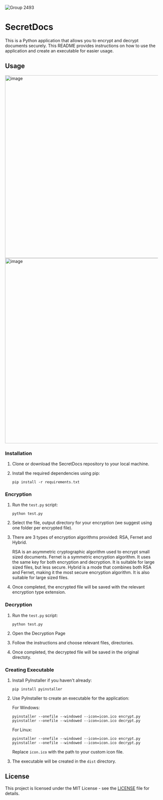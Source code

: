 
![Group 2493](https://github.com/vivamichu/SecretDocs/assets/92267183/46ca0dda-ac75-48e1-b8f2-895c18e31351)

# SecretDocs

This is a Python application that allows you to encrypt and decrypt documents securely. This README provides instructions on how to use the application and create an executable for easier usage.

## Usage

<img width="603" alt="image" src="https://github.com/vivamichu/SecretDocs/assets/92267183/ead982f0-f2f5-4911-bad6-03062ae41a88">
<img width="611" alt="image" src="https://github.com/vivamichu/SecretDocs/assets/92267183/3a942fd3-e515-4fa5-8b5d-dc92909952c0">


### Installation

1. Clone or download the SecretDocs repository to your local machine.

2. Install the required dependencies using pip:

   ```
   pip install -r requirements.txt
   ```

### Encryption

1. Run the `test.py` script:

   ```
   python test.py
   ```

2. Select the file, output directory for your encryption (we suggest using one folder per encrypted file).
3. There are 3 types of encryption algorithms provided: RSA, Fernet and Hybrid.

   RSA is an asymmetric cryptographic algorithm used to encrypt small sized documents. 
   Fernet is a symmetric encryption algorithm. It uses the same key for both encryption and decryption. It is suitable for large sized files, but less secure.
   Hybrid is a mode that combines both RSA and Fernet, making it the most secure encryption algorithm. It is also suitable for large sized files.

5. Once completed, the encrypted file will be saved with the relevant encryption type extension.

### Decryption

1. Run the `test.py` script:

   ```
   python test.py
   ```

2. Open the Decryption Page
3. Follow the instructions and choose relevant files, directories. 

4. Once completed, the decrypted file will be saved in the original directoty.

### Creating Executable

1. Install PyInstaller if you haven't already:

   ```
   pip install pyinstaller
   ```

2. Use PyInstaller to create an executable for the application:

   For Windows:

   ```
   pyinstaller --onefile --windowed --icon=icon.ico encrypt.py
   pyinstaller --onefile --windowed --icon=icon.ico decrypt.py
   ```

   For Linux:

   ```
   pyinstaller --onefile --windowed --icon=icon.ico encrypt.py
   pyinstaller --onefile --windowed --icon=icon.ico decrypt.py
   ```

   Replace `icon.ico` with the path to your custom icon file.

3. The executable will be created in the `dist` directory.

## License

This project is licensed under the MIT License - see the [LICENSE](LICENSE) file for details.



